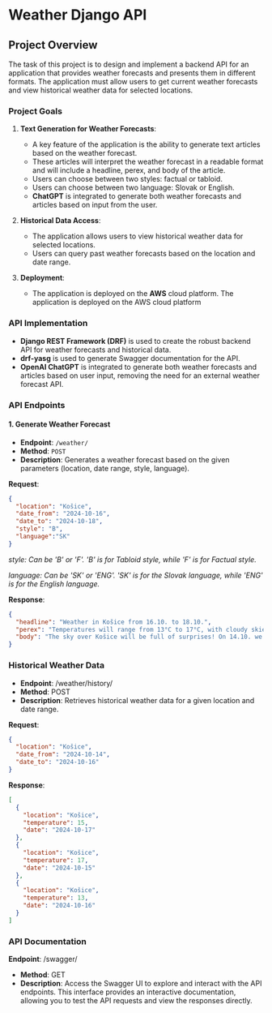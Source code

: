 # Weather Django API

## Project Overview

The task of this project is to design and implement a backend API for an application that provides weather forecasts and presents them in different formats. The application must allow users to get current weather forecasts and view historical weather data for selected locations.

### Project Goals

1. **Text Generation for Weather Forecasts**:
   - A key feature of the application is the ability to generate text articles based on the weather forecast.
   - These articles will interpret the weather forecast in a readable format and will include a headline, perex, and body of the article.
   - Users can choose between two styles: factual or tabloid.
   - Users can choose between two language: Slovak or English.
   - **ChatGPT** is integrated to generate both weather forecasts and articles based on input from the user.

2. **Historical Data Access**:
   - The application allows users to view historical weather data for selected locations.
   - Users can query past weather forecasts based on the location and date range.

3. **Deployment**:
   - The application is deployed on the **AWS** cloud platform. The application is deployed on the AWS cloud platform 

### API Implementation

- **Django REST Framework (DRF)** is used to create the robust backend API for weather forecasts and historical data.
- **drf-yasg** is used to generate Swagger documentation for the API.
- **OpenAI ChatGPT** is integrated to generate both weather forecasts and articles based on user input, removing the need for an external weather forecast API.

### API Endpoints

#### 1. Generate Weather Forecast
- **Endpoint**: `/weather/`
- **Method**: `POST`
- **Description**: Generates a weather forecast based on the given parameters (location, date range, style, language).



**Request**:
```json
{
  "location": "Košice",
  "date_from": "2024-10-16",
  "date_to": "2024-10-18",
  "style": "B",
  "language":"SK"
}
```
*style: Can be 'B' or 'F'. 'B' is for Tabloid style, while 'F' is for Factual style.*

*language: Can be 'SK' or 'ENG'. 'SK' is for the Slovak language, while 'ENG' is for the English language.*


**Response**:
```json
{
  "headline": "Weather in Košice from 16.10. to 18.10.",
  "perex": "Temperatures will range from 13°C to 17°C, with cloudy skies and possible rain.",
  "body": "The sky over Košice will be full of surprises! On 14.10. we expect 15°C, then 17°C on 15.10., and finally 13°C on 16.10. With clouds and a chance of rain, don't forget your umbrella!"
}
```
### Historical Weather Data

- **Endpoint**: /weather/history/
- **Method**: POST
- **Description**: Retrieves historical weather data for a given location and date range.

**Request**:
```json
{
  "location": "Košice",
  "date_from": "2024-10-14",
  "date_to": "2024-10-16"
}
```

**Response**:
```json
[
  {
    "location": "Košice",
    "temperature": 15,
    "date": "2024-10-17"
  },
  {
    "location": "Košice",
    "temperature": 17,
    "date": "2024-10-15"
  },
  {
    "location": "Košice",
    "temperature": 13,
    "date": "2024-10-16"
  }
]
```
### API Documentation

**Endpoint**: /swagger/  
- **Method**: GET  
- **Description**: Access the Swagger UI to explore and interact with the API endpoints. This interface provides an interactive documentation, allowing you to test the API requests and view the responses directly.

  
